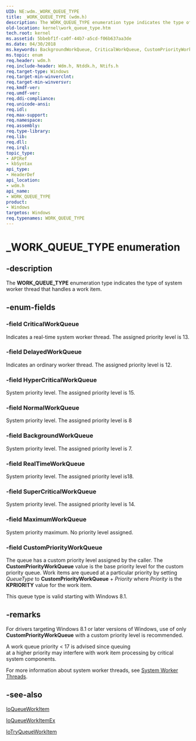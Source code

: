 ```yaml
---
UID: NE:wdm._WORK_QUEUE_TYPE
title: _WORK_QUEUE_TYPE (wdm.h)
description: The WORK_QUEUE_TYPE enumeration type indicates the type of system worker thread that handles a work item.
old-location: kernel\work_queue_type.htm
tech.root: kernel
ms.assetid: 5bbebf1f-ca0f-44b7-a5cd-f06b637aa3de
ms.date: 04/30/2018
ms.keywords: BackgroundWorkQueue, CriticalWorkQueue, CustomPriorityWorkQueue, DelayedWorkQueue, HyperCriticalWorkQueue, MaximumWorkQueue, NormalWorkQueue, RealTimeWorkQueue, SuperCriticalWorkQueue, WORK_QUEUE_TYPE, WORK_QUEUE_TYPE enumeration [Kernel-Mode Driver Architecture], _WORK_QUEUE_TYPE, kernel.work_queue_type, sysenum_5bc5bb84-a8c7-46af-982e-37b8ec51723f.xml, wdm/BackgroundWorkQueue, wdm/CriticalWorkQueue, wdm/CustomPriorityWorkQueue, wdm/DelayedWorkQueue, wdm/HyperCriticalWorkQueue, wdm/MaximumWorkQueue, wdm/NormalWorkQueue, wdm/RealTimeWorkQueue, wdm/SuperCriticalWorkQueue, wdm/WORK_QUEUE_TYPE
ms.topic: enum
req.header: wdm.h
req.include-header: Wdm.h, Ntddk.h, Ntifs.h
req.target-type: Windows
req.target-min-winverclnt: 
req.target-min-winversvr: 
req.kmdf-ver: 
req.umdf-ver: 
req.ddi-compliance: 
req.unicode-ansi: 
req.idl: 
req.max-support: 
req.namespace: 
req.assembly: 
req.type-library: 
req.lib: 
req.dll: 
req.irql: 
topic_type:
- APIRef
- kbSyntax
api_type:
- HeaderDef
api_location:
- wdm.h
api_name:
- WORK_QUEUE_TYPE
product:
- Windows
targetos: Windows
req.typenames: WORK_QUEUE_TYPE
---
```


# _WORK_QUEUE_TYPE enumeration


## -description


The <b>WORK_QUEUE_TYPE</b> enumeration type indicates the type of system worker thread that handles a work item.


## -enum-fields




### -field CriticalWorkQueue

Indicates a real-time system worker thread. The assigned priority level is 13.


### -field DelayedWorkQueue

Indicates an ordinary worker thread. The assigned priority level is 12.


### -field HyperCriticalWorkQueue

System  priority level. The assigned priority level is 15.


### -field NormalWorkQueue

System priority level. The assigned priority level is 8


### -field BackgroundWorkQueue

System priority level. The assigned priority level is 7.


### -field RealTimeWorkQueue

System  priority level. The assigned priority level is18.


### -field SuperCriticalWorkQueue

System  priority level. The assigned priority level is 14.


### -field MaximumWorkQueue

System  priority maximum. No priority level assigned.


### -field CustomPriorityWorkQueue

The queue has a custom priority level assigned by the caller. The <b>CustomPriorityWorkQueue</b> value is the base priority level for the custom priority queue. Work items are queued at a particular priority by setting <i>QueueType</i> to <b>CustomPriorityWorkQueue</b> + <i>Priority</i> where <i>Priority</i> is the <b>KPRIORITY</b> value for the work item.

This queue type is valid starting with Windows 8.1.


## -remarks



For drivers targeting Windows 8.1 or later versions of Windows, use of only <b>CustomPriorityWorkQueue</b> with a custom priority level is recommended.

 A work queue priority &lt; 17 is advised since queuing  
    at a higher priority may interfere with work item processing by critical system components.

For more information about system worker threads, see <a href="https://msdn.microsoft.com/library/windows/hardware/ff564587">System Worker Threads</a>.




## -see-also




<a href="https://msdn.microsoft.com/library/windows/hardware/ff549466">IoQueueWorkItem</a>



<a href="https://msdn.microsoft.com/library/windows/hardware/ff549474">IoQueueWorkItemEx</a>



<a href="https://msdn.microsoft.com/library/windows/hardware/dn683917">IoTryQueueWorkItem</a>
 

 

